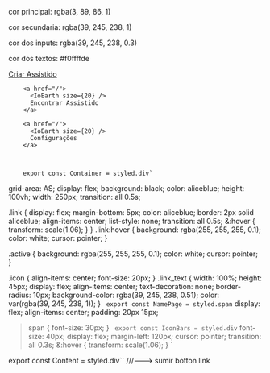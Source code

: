cor principal:  rgba(3, 89, 86, 1)

cor secundaria:  rgba(39, 245, 238, 1)

cor dos inputs:  rgba(39, 245, 238, 0.3)

cor dos textos:  #f0ffffde

 <a href="/Assisteds">
          <IoEarth size={20} />
          Criar Assistido
        </a>

        <a href="/">
          <IoEarth size={20} />
          Encontrar Assistido
        </a>

        <a href="/">
          <IoEarth size={20} />
          Configurações
        </a>



        export const Container = styled.div`
  grid-area: AS;
  display: flex;
  background: black;
  color: aliceblue;
  height: 100vh;
  width: 250px;
  transition: all 0.5s;

  .link {
    display: flex;
    margin-bottom: 5px;
    color: aliceblue;
    border: 2px solid aliceblue;
    align-items: center;
    list-style: none;
    transition: all 0.5s;
    &:hover {
      transform: scale(1.06);
    }
  }
  .link:hover {
    background: rgba(255, 255, 255, 0.1);
    color: white;
    cursor: pointer;
  }

  .active {
    background: rgba(255, 255, 255, 0.1);
    color: white;
    cursor: pointer;
  }

  .icon {
    align-items: center;
    font-size: 20px;
  }
  .link_text {
    width: 100%;
    height: 45px;
    display: flex;
    align-items: center;
    text-decoration: none;
    border-radius: 10px;
    background-color: rgba(39, 245, 238, 0.51);
    color: var(rgba(39, 245, 238, 1));
  }
`
export const NamePage = styled.span`
  display: flex;
  align-items: center;
  padding: 20px 15px;

  > span {
    font-size: 30px;
  }
`
export const IconBars = styled.div`
  font-size: 40px;
  display: flex;
  margin-left: 120px;
  cursor: pointer;
  transition: all 0.3s;
  &:hover {
    transform: scale(1.06);
  }
`

export const Content = styled.div``
///---> sumir  botton link
 <div
              style={{ display: isOpen ? 'block' : 'none' }}
              className="link_text"
            >
